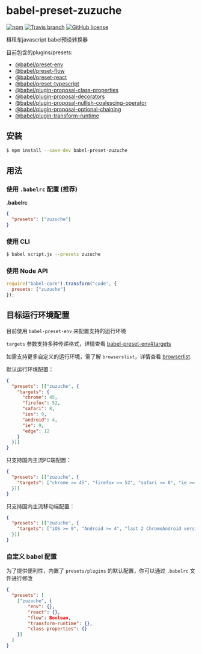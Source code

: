 # babel-preset-zuzuche

[![npm](https://img.shields.io/npm/v/babel-preset-zuzuche.svg)](https://www.npmjs.com/package/babel-preset-zuzuche)
[![Travis branch](https://img.shields.io/travis/zuzucheFE/babel-preset-zuzuche/master.svg)](https://travis-ci.org/zuzucheFE/babel-preset-zuzuche)
[![GitHub license](https://img.shields.io/badge/license-MIT-blue.svg)](https://raw.githubusercontent.com/kidney/babel-preset-zuzuche/master/LICENSE)

租租车javascript babel预设转换器

目前包含的plugins/presets:

 - [@babel/preset-env](https://www.npmjs.com/package/@babel/preset-env)
 - [@babel/preset-flow](https://www.npmjs.com/package/@babel/preset-flow)
 - [@babel/preset-react](https://www.npmjs.com/package/@babel/preset-react)
 - [@babel/preset-typescript](https://www.npmjs.com/package/@babel/preset-typescript)
 - [@babel/plugin-proposal-class-properties](https://www.npmjs.com/package/@babel/plugin-proposal-class-properties)
 - [@babel/plugin-proposal-decorators](https://www.npmjs.com/package/@babel/plugin-proposal-decorators)
 - [@babel/plugin-proposal-nullish-coalescing-operator](https://www.npmjs.com/package/@babel/plugin-proposal-nullish-coalescing-operator)
 - [@babel/plugin-proposal-optional-chaining](https://www.npmjs.com/package/@babel/plugin-proposal-optional-chaining)
 - [@babel/plugin-transform-runtime](https://www.npmjs.com/package/@babel/plugin-transform-runtime)




## 安装

```sh
$ npm install --save-dev babel-preset-zuzuche
```

## 用法

### 使用 `.babelrc` 配置 (推荐)

**.babelrc**

```json
{
  "presets": ["zuzuche"]
}
```

### 使用 CLI

```sh
$ babel script.js --presets zuzuche
```

### 使用 Node API

```javascript
require("babel-core").transform("code", {
  presets: ["zuzuche"]
});
```


## 目标运行环境配置

目前使用 `babel-preset-env` 来配置支持的运行环境

`targets` 参数支持多种传递格式，详情查看 [babel-preset-env#targets](https://github.com/babel/babel/tree/master/packages/babel-preset-env)

如需支持更多自定义的运行环境，需了解 `browserslist`，详情查看 [browserlist](https://github.com/ai/browserslist).

默认运行环境配置：

```json
{
  "presets": [["zuzuche", {
    "targets": {
      "chrome": 45,
      "firefox": 52,
      "safari": 8,
      "ios": 9,
      "android": 4,
      "ie": 9,
      "edge": 12
    }
  }]]
}
```

只支持国内主流PC端配置：
```json
{
  "presets": [["zuzuche", {
    "targets": ["chrome >= 45", "firefox >= 52", "safari >= 8", "ie >= 9", "edge >= 12"]
  }]]
}
```



只支持国内主流移动端配置：
```json
{
  "presets": [["zuzuche", {
    "targets": ["iOS >= 9", "Android >= 4", "last 2 ChromeAndroid versions"]
  }]]
}
```


### 自定义 babel 配置

为了提供便利性，内置了 `presets/plugins` 的默认配置，你可以通过 `.babelrc` 文件进行修改

```json
{
  "presets": [
    ["zuzuche", {
        "env": {},
        "react": {},
        "flow": Boolean,
        "transform-runtime": {},
        "class-properties": {}
    }]
  ]
}
```
